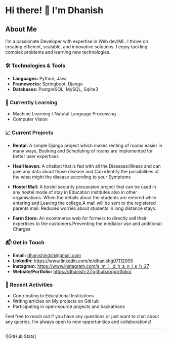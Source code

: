 # Hi there! 👋 I'm Dhanish

## About Me

I’m a passionate Developer with expertise in Web dev/ML. I thrive on creating efficient, scalable, and innovative solutions. I enjoy tackling complex problems and learning new technologies.

### 🛠️ Technologies & Tools

- **Languages:** Python, Java
- **Frameworks:** Springboot, Django
- **Databases:** PostgreSQL, MySQL, Sqlite3

### 🌱 Currently Learning

- Machine Learning  /  Natutal Language Processing
- Computer Vision

### 📈 Current Projects

- **Rental:** A simple Django project which makes renting of rooms easier in many ways, Booking and Scheduling of rooms are implemented for better user expertises

- **HealHeaven:** A chatbot that is fed with all the Diseases/Illness and can give any data about those disease and Can identify the possibilities of the what might the disease according to your Symptoms
  
- **Hostel Mail:** A hostel security precausion project that can be used in any hostel mode of stay in Education institutes also in other organisations. When the details about the students are entered while entering and Leaving the college,A mail will be sent to the registered parents mail. Reduces worries about students in long distance stays.

- **Farm Store:** An ecommerce web for formers to directly sell their expertises to the customers.Preventing the mediator use and additional Charges


### 📬 Get in Touch

- **Email:**             dhanishindsh@gmail.com
- **LinkedIn:**          https://www.linkedin.com/in/dhanishg07112005
- **Instagram:**         https://www.instagram.com/a_m_i__d_h_a_n_i_s_h_27
- **Website/Portfolio:** https://dhanish-27.github.io/portfolio/

### 🔧 Recent Activities

- Contributing to Educational Institutions
- Writing articles on My projects on GitHub
- Participating in open-source projects and hackathons

Feel free to reach out if you have any questions or just want to chat about any queries. I’m always open to new opportunities and collaborations!

---

![GitHub Stats]
